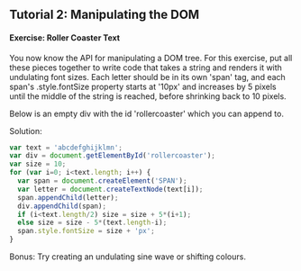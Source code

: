 ## Tutorial 2: Manipulating the DOM

#### Exercise: Roller Coaster Text

You now know the API for manipulating a DOM tree. For this exercise, put all these pieces together to write code that takes a string and renders it with undulating font sizes. Each letter should be in its own 'span' tag, and each span's .style.fontSize property starts at '10px' and increases by 5 pixels until the middle of the string is reached, before shrinking back to 10 pixels.

Below is an empty div with the id 'rollercoaster' which you can append to.

Solution:
``` javascript
var text = 'abcdefghijklmn';
var div = document.getElementById('rollercoaster');
var size = 10;
for (var i=0; i<text.length; i++) {
  var span = document.createElement('SPAN');
  var letter = document.createTextNode(text[i]);
  span.appendChild(letter);
  div.appendChild(span); 
  if (i<text.length/2) size = size + 5*(i+1);
  else size = size - 5*(text.length-i);
  span.style.fontSize = size + 'px';
}
```

Bonus: Try creating an undulating sine wave or shifting colours.